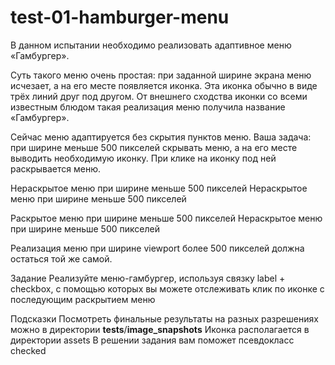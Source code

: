 # test-01-hamburger-menu

В данном испытании необходимо реализовать адаптивное меню «Гамбургер».

Суть такого меню очень простая: при заданной ширине экрана меню исчезает, а на его месте появляется иконка. Эта иконка обычно в виде трёх линий друг под другом. От внешнего сходства иконки со всеми известным блюдом такая реализация меню получила название «Гамбургер».

Сейчас меню адаптируется без скрытия пунктов меню. Ваша задача: при ширине меньше 500 пикселей скрывать меню, а на его месте выводить необходимую иконку. При клике на иконку под ней раскрывается меню.

Нераскрытое меню при ширине меньше 500 пикселей
Нераскрытое меню при ширине меньше 500 пикселей

Раскрытое меню при ширине меньше 500 пикселей
Нераскрытое меню при ширине меньше 500 пикселей

Реализация меню при ширине viewport более 500 пикселей должна остаться той же самой.

Задание
Реализуйте меню-гамбургер, используя связку label + checkbox, с помощью которых вы можете отслеживать клик по иконке с последующим раскрытием меню

Подсказки
Посмотреть финальные результаты на разных разрешениях можно в директории __tests__/__image_snapshots__
Иконка располагается в директории assets
В решении задания вам поможет псевдокласс checked